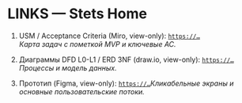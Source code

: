 # LINKS — Stets Home

1) USM / Acceptance Criteria (Miro, view-only): [`https://…`](https://miro.com/app/board/uXjVJ6sKgb0=/?share_link_id=488402602130)  
   _Карта задач с пометкой MVP и ключевые AC._

2) Диаграммы DFD L0-L1 / ERD 3NF (draw.io, view-only): [`https://…`](https://viewer.diagrams.net/?tags=%7B%7D&lightbox=1&highlight=0000ff&edit=_blank&layers=1&nav=1&title=sh-dfd_erd.drawio&dark=auto#R%3Cmxfile%20pages%3D%222%22%3E%3Cdiagram%20name%3D%22DFD%20L0%26amp%3BL1%20Stets%20Home%22%20id%3D%22MnnW-QWd7FSkF0TVXXXI%22%3E7V1bc5vIEv41rkoe7GJguD36uptaOydV3t1k87KFJSyxwcJBOLbz6w%2B3wQPTMBcBQoqyVV4x0IA0833d093Tc2ScP7z8FnuPy5to7odHujZ%2FOTIujnTd0Bwt%2FV%2FW8lq0HBu6U7Qs4mBetKG3htvgp182loKLp2Dur2sXJlEUJsFjvXEWrVb%2BLKm1eXEcPdcvu4%2FC%2BlMfvYXPNNzOvJBt%2FRzMk2XR6uj2W%2FvvfrBYkicjyy3OPHjk4vKbrJfePHqmmozLI%2BM8jqKk%2BPTwcu6H2a9Hfpefzvfv%2F%2BLF81%2Fe15uHp59R%2BNH9dlzc7EpGpPoKsb9KlG%2BN7S%2Bf%2F%2F56c3XzbDp%2F3Hz88O%2Fdz%2FNjZBb3%2FuGFT3792yav5CdcPwcPobdKj85myyCcX3uv0VP2IuvEm30jR2fLKA5%2BRqvEC9NTKG1IT8dJOSIMrXbFbSaZNmetcfS0mvvzUug%2BPV%2FKIEyOy3fR8pvG0beqKzOJ2F%2Bn138iv45WNV1764S8Cum77OzcWy%2Fz52UHXhgsVunnWSrtx9kDgzA8j8Iozr%2B8cZX%2FS9sFO6HsrB9%2BnPgv1BAsO%2BU3P3rwk%2Fg1vaQ8e%2By4JaJKiCHD1YuG57cBi6yyX5b0YCWd5ZUgWVR3fxsI6YdyLMiMC4sZF0fpz%2BVeHaU%2FZ8oJ6eczJ%2F97lv%2B9zP9a%2BV8z%2F3tBXWMenetHp%2Bm7pnc1kJb%2FmNb3pww4Z7eJn6zTJ%2F2evvlbKzMGmW4qxgHpqFWUD0%2B678qm9aM3C1aLa%2F8%2B%2B9FwY4Sl%2FXKWdVWQEsZp%2BYiHYD7PHluMIu%2BuGnpxlHgJdZyOBTK%2B2MHRDTf%2B6HglDCw2FNzBRoILjwSc96xG9fVFPjbOyh5Ph2Z2aOR%2FbTIw0s86JVIMm%2FQJVpj1%2Bjz4kX5c5AMgO2FTz7gi4ym9BSo%2Fl2Lp96Ilm0PHn6cKoTyM4mQZLaKVF16%2BtTYY6O2a6yh6LBv%2F85PktRw13lMSZWyWPBCm81%2BC5Av1%2BZ9shJyY5dHFSzlg8oNXcrBKu%2BcLfUBJZYdvYvkRkZs9xT8q9pIjpXX0FM%2F8rs4utWJK3Au%2FcyCX%2FJD9tp3DOPZDLwl%2B1JUxNEhL0U9RkH6TN3J0sVYnR2zq9ZsU71rKNQZ79SLq459QLMCE1QDG1MDWqaGuUayIW7kx%2FRWPH7wgnM7A1dVGrv4rD93TOPZeqQseswG57hjZCGnNoY3dugUnIGLo3SIsfuQlsNkAVvFd%2B4WZrq5mCu1Q4e2S6IgCk1W7RokjBrGs2Tsi%2FN50xT804PYRfaYg%2Bshw1E40xyoHx9CIrCY%2F1dDXpMEiL6HXJOrwepMn3yK6v1%2F7w2g6QxGCgPFWWX4sDInN1wrDqRl1auCk8PhPDY57BM4Mm6a9JWwattaNNMdszqvrEltEGoaRdkoB5JxBHS5R9zazaig%2BjcIRAWfN3EyvvOobrm%2FvOsH52AG6HdC1rW0hF0sjF08Fuay%2FVMYbUgCIdZNpdbdagdMDbCYJG8vG28INksYNmgpuYH%2FyqUZBwabUWqGTzil9o5WfdY06NCio6XVUVS0FnjDlcjml7mBR7c42MVf3wNhqHhhbag6Yx2dOsxhb2jALvfU6mJHmqyCs3nA1JxeVPvW0pTx%2FcOSAXhkHdwOVFTHrs0CBeaO8BHY72KA3pNsw0hGAZdru1Gk3%2F4Zu1RY7l7hZtXflLXXtrw%2Fvp261IkEmaKhfxGECHqoFyWEaWnwqTMCobNPkgJRR2Q2JgUDqtIKUdaBWLVdg8GIzZ88BZQeUbYwyS9owtroM475QZiAQZXw3TwENDYqB01ijTNkWp47UfHPaavAwC63PQtG2ZqG6Iwu2hsT2ZqEItk1rsfxq5llh77Lu72xMNcn1TaBQA7qWb%2Fa8DBI%2FS0rKrnuOvUfpcSeRWoaMtoAxN6HIHiqhSG9hRZbo6uFcXasRWEvKUGP%2BUFFk0U2X9Wwk1ppppUH4aZfUcJB6zoZW0%2BSouua8EPRdoBpPc%2FOedsGUcrZrSo3JpYRHDjGsUbElmprVABc3OeSArv5tJ9NpKl%2BTYzqxEojjP7AZBS8vgWveyoHmQi3JJVcUBE8pH1%2Fl6KcdfG0IdsqzAC3olveQmViru%2FXjfsyKanQgGido0AE3TnCggzHogBcmYCS4Pn8G3PISo0QJjJYMGH6uWR3OJTzT%2BdSqhkiyjuTOm31b5Ng7nhXrQk7T68JsmnM89%2BJv74504z7%2Fd6Sf5%2B8Tvzs%2BXvj5yVIkP5EtXNGz%2F96%2Fz5%2BrwbeLF3fvtEKC%2FO998f%2FsjG6axQH9obzh28qXuv9G3B%2Fb4KviN%2BmYvygZTNPjQwkvUY2OKJeRLeUy2hqPyXuJXLu00jddhmHbzBq1hn%2BgZRmGNEtiy2g8iZfnx77bVPL8jJZsoR6DnNV8qSLJhjOrEhGdR1WGWPscbqdJQBn30zBmFFJ0y%2FUbQ9s3LHJ5eX4scqeS54daAqTKHrsKa3dxTQNXi2gLr2HudJ6kK9k0Gn0FepLNgTzJ2hf78b8fwcvV1%2BDq0Q%2FvLv%2B8fzgWCK%2BxqWGnTB%2FRk7%2BMUa%2FZsHT6IyV15mHWIwuvIi5xlN7XPDsyL7J7pby2LhckH4mvbB6sqx27AWRElD3d1QjoamOorm4LGtCrzw1KtdELjuuR0qqX0a%2Fdy7bunjhuvZ91DehnbaB%2B%2FvDh%2B93sY3jxdYHtyw8PM2dx%2BekYdioLJY%2FtUnq1rpR6IpV5Mqi1YolaK7agtTKwacLmf5TarD1Dk00yqYu02Satj8TNGVPxMzMzJqF1iY7Y7EvBHPr0%2FaO9%2FHN5e%2FHXH6uL0%2BC%2Fy6v1%2F1pgqeqtgb0Q49aI2OUZTJsbQy7zRZ0TwCFiGiwngBdiJMgJ1QwG24bSUiUGSdhkdR7WxKDE3Mxx2ZshUrmHg3FZAjOBF9c5fhHd4MqMMr8CB0FnNKiXohqt2d97iPwa7Pmx3q0hX5dGvjHK6mIVeKGeZGy9FqDhmBUg6dj4xFQzLRDWT1BqXpB%2FxLCrXq5p6HPJ8RXsoeGIRDmOBBoTGHB8To8waLoQLjK1nbzYzQjDmG6xEIxYIBr1QjlCMibHR2ryZeS1OEsrwFMQqewgTSoII%2FZuuHG3gWcsquu097yWieIq0%2B1ESjYkD1fW2jBdsi6q%2F7RLWX5JAQMQjCVlK%2FQLagcANRoX1C1FScXX00wl5ZS8697ww%2F7TQ2pbGFXV6GFtC4Q0ZexvT%2BlPgB9alvcoKv2dThNVLOi5i4oeG7KK3rKtUYBs2QCO9e7IAyijcfwK4GxEm%2FgsYQKE0ZLloVCVBvYnDFSlZjJk04cB0FMVGqXlMlujLOkYiGGTdJthKcuAmIRDWZCMZXCiEwDNNWQ40xsMTJCq%2FKNefBYprzYdq1z%2F5%2FAeT7gePz9FQmi97CapqBvW25kMqW207k7WgprWQpuxWc3USSnUgVnNUmA1QIbHagJMyGE1G%2BBFXe%2FTxtINMRtrTE4juYQ91CPacwcu5ZSRyh2Ti%2F7sEyvJ%2B4FtaxxbywSCuZhTyghpAC1hsTKfHdO4bVNMKXk8WtwYbVabSSCxjc1NQ2PXbpoaeak6pX4Fn5RdLbDYE5%2BUwRc6%2BKQgZmrJjful6iMJP2SvbLsaPSqWgN6xSi9wnJdsFMulWU2OZvMgnoNUeJb1YEHZfKalSj2uyN16WmQNPEs3NKPzBaH3s%2FWazPbSiUkxRMViVGJlYyaROSBUrGraxKa4u%2BBWatYwCwB3hem0Ews5o2zw4rKz2Mxi7CYTYOZrW91GKNKAFYsNoR4MSpjWsaucYg0SOxaNLPTGkJ2lKMD6W10p0lOrxzU1xhtnP9W9MuWwtClnaeMsD0nnx%2FIUBwkhh1MAEOlAUFNJSNA06yQ9R31dCUh6DkOiUwg9tCSVqieNiUcs%2BIz2ixfsUq0VPA1GkzbZMFKy2AD4AV4x3Fyb2tNkEiEDs%2BzIC2MYbIqrkhByeX5IHeBhJSG7ax9sNVtTZ386ZBqNfmoh3d4IUKAoft%2BZIeRGaPtFy6ZGj1vYB26HTD7HwKNESaDoBddFBgohznYZKXv2I4QcTnIK0oHQsZKQXbd9OcYlP6jbLzH2qw57o1k4b091pfKGW5ZQU%2FiJM6BakHik6khwsRxNlP90af5L0TiKUw9Iz9U1q2%2F7BwSmhcYFps7mnl0gNsMDSPpgm5p2kxoyHaGnNwDaWSTytl4kcr30HrPDh5dF2rA8md%2FPT%2BZe4t0mUex%2FuKD83qF%2Fn9FBVmQyWC2u86ML46hZ3y6Lpp5rWZ07%2FTw7yub51DGqn82O0itqZ6nj7Dxq3AvVrs6P8qJ6ctCVqI4HDH8yn%2BPtnNTMQVcpjgeP1Jacpd6KXZDBeVAJfasEXVAlkEJXEioB29qAXgNRNpZOQwKs3oaCEZFBLsd%2BhUr7uGIZ2cP7HsmwoFWPvoHqAcvXHPTEgHoCY2uKiqIlhWy06ic7rUDEdongqZO%2BNQgWnVTIp0RhxxhjTgG5EricD%2FofeKQPFk%2FZmPUnOn1hU59S4lXWIeoV7g9Tlu2qIqQBWX0T0EX9VuISzBWpzu64LlJWP4POZoDy3305%2BE2XGMUDKyOL5W6%2BMgKEkMup4AcW53B7L%2BE3DWXEJlNc4A2UkTjaDz6z7SsgYKBPQQH1WBUKDDPTQ3JK6qYX1aGitPpWN8DeWLDzzJGf%2BpjjbI7lAhmEPG0DyHBnPg6w6K7%2FiU%2B22wcbs7YaCN4oPDu65mJLQW0yjQJWntRpolx5clBIAyokm90BYQr6qCURgN7thE6NAtPoe0gByK%2BfjrbabG8kWr9tNz2UBPW52orEnSWq5WCybXL%2F9YlZVrY1di20pTVYuaf9TaC9Sly9Wz32ItKd1NCXciG7KGwM%2BXqA5wDevsFriHo2iJNCArzI2jBMO1XwQlsU8OxUDGVyy8uMBN%2BWvIsLRtFe9h1IK85OEOi7jXNiBPJxLunBTGeU2BxsE4Ht4hwsS84NxUGrdlWERoK63oemlopTTDADd%2BfhLRos1yXTrbQTwyDaQBXer6DA0GDvDSAtqSWsLqy2Wlbzo5Ko8kSg0V0VonVb6NC788NP0TpIggiUuG5cUEmq4koFw31b0aIOW13SYZsVjN20eo8M4DA0x5TeEq89EzGD9CCq2ul48dbsSqAmh4LMSHoaLviz3xuFa50gnuJaaSxaL9GUrJd4rOX7VqpQgfxSQABMBgcYNmD1KsmIrTmuLHSRYqyicRkH2uG0WSd2AhUcDDbDSGdQu34OHkIvr5EyWwbh%2FNp7jZ6yEblOvNk3cnS2jOLgZ7RKPALFvFZKCVRDq11xm0mWuKlD%2Fj49X8ogTI7Ld9Hym8bRN%2F9zGYHIJGJ%2FnV7%2FieBOq5quvXVCXmXpzfNKLlozPMTYI%2FdBGJ5HYRTnX964yv8NGGnB0G4OtmCkBelDhVoMNh2F5DhqnZXcilIdlfbIXK3pz4g02A9b88k2xh3TNUXfk84py%2FbQ%2FVU21aN1uDGq9C6jMx853l013OIo8RLqOO1%2FMqbYAdENMf6IKLvfEOx8d7C%2BZ9M%2BjAMrjMoKNqBApsAKLbs%2BbcwKYlPat7POvrKFLTxSJsMWbFAeH9hiVLYAPcUToAsMB283pIu%2BCsDuJ4G4woNnKgSC2RghYnrnQCCDEgjgwJoCf8Ahpb74oyqiX%2FHERY1Fym0BGrsHVP4tRBLH8qr8%2B0knWHwoTYZO2DCLeaCTcelEnyiftLi%2BN%2BYTGaf4%2FtsgFQJ3hzTMlthsL4nCjU7uzFRf1zPVh0Io5HU0kGAvNCNv%2FfVCjwWFRZwKiNrCYvtx8g1TQSX3KZzEXl%2FE3SGxNQN2laLYfWRmYpsThYI2JazLtEWhlDNboHC10aRJ8U28LDYIZjhiUfu%2BYlImvOhQdZdmsLDPZCDfSxHalg1Ou2PePUOehDmGCFebljXKSkNwU1GXk1kN4E9FxrD0QXkCaU6fRIHRBIiiJRihSBQ7ay1IgH6KBf6IDTAEc1iGO0p9JmjtMOYUt4DK62Gx2hbqLABtVrIBCwA5M2OzgMV6j8mcXq0YU5V2exfX0tIdalJ3WU4Cpzi1A4sZVWty6bmdOebczmrx5SrsU9%2B%2BkWuzs6spY1tn794sbxu8je0vn%2F%2F%2BenN182w6f9x8%2FPDv3c%2FzavcfmrfhC0UnecNy9LFDDAZCVabdvW3eMdKJK7JFhJNUyD4SN9lRlGuBd8FNrCozbXoYR1FCX57VRbiJ5n52xf8B%3C%2Fdiagram%3E%3Cdiagram%20id%3D%22xzmoIf4-ixnHpPlwYKO3%22%20name%3D%22ER%203%D0%9D%D0%A4%20Stets%20Home%22%3E7Z1td5rKFsc%2FjWvd%2ByJdPIsvVZLePPUkbU%2BbkzdZNBK1ByVV0iT99BeQwYEZEJWHmWGv1WWVICDMf%2FNj7z1799Tx4u3jyn6eXXsTx%2B0p0uStp1o9RZH7hhr8Fy55j5dIqrxZMl3NJ%2FGy7YIv8z8OWjFe%2BjKfOOvUir7nuf78Ob3w0VsunUc%2FtcxerbzX9GpPnpve67M9dYgFXx5tl1z6fT7xZ5ulptLfLv%2BfM5%2FO0J5lY7D5y8JGK8e%2FZD2zJ94rtkg97SlGT1Hf7J466oXL0v%2FU8crz%2FJ2roZUXb2PHDc8%2BOq%2Bb%2FZ4dvoHkt6%2BcpV%2FRNn%2F75rc7f%2BmfT8b%2B40fp%2Bh%2Ft6vok3tFv232JT3vPknqDs%2FB1dBq9jnqW3DPH0fs%2BtjxacyRFf92811Prb069%2F46uZ3AVnsO3vv0jXDRa%2B%2FbKj4edGhzxKBhIvj1fOqtggRx9dl37eT2PVt8smc3dyZX97r34aEPo0%2Bhp%2FuZMPm9GXbhuMACvgo2FH8ONPwUb%2FxIfTPhn251Pl8H7x%2BAEh3scrZx1cCxX9tqP15j5Czd%2BG315c6SyFp327NVB59FZ%2Bc4btqjc1dpes4%2BOt3D81XvwOd6MHg%2FiWMYqGtSvW00kkp1hekgW2rEOp8mm9zus7cF9DmRuL6fBOUyOztTShycnx4sdn6xQjk%2FNHJ7tBtdhafvOyHtZTtZ7jXZ0iME3sFNYVinRtyKxVKsthdRWoSY%2BhzZqNPNW8z%2BhEtx45OI6iT6%2FzheuvQyMnz3JLBp5kbWPxvvcdcee64ViWnpLh9BTuNJk5T1%2FtVdTx48XPHvzpR9dEH0U%2FAt%2B7lj6oPf04FjHwWd5%2Bzn4F66%2B8sfecu2vAt2G23AC%2Bbw6oYRGvvccb9R1ntD2V%2FH1D9%2F%2F8HzfW1AUplIVVmi%2BKpTde3p47pJZdhjjKtvDWtc1BlViDN5c5o7C4HT7c9vdyjyyyeHN3d6OGcrAol7q5PJmr3vWEnvB1Xtyo%2FvzbD6ZOIFVHr3O5r7z5dl%2BDFd6DQAn3x7vMVqU6kcLNjzUPUfH8TZ4z52LZ2E1YnSfW%2BH3q0GYs5aFghBls%2B5oHchhvpxebb5pZJSk866kt1y7K5ttKqvU3sWTlg7wUgpepMNFVB%2B8GGLAi1F%2BDDZjkZ3JHG2vWXLRqx8qQC5tDu0%2BMbRPTxb23GUdObge8oAYTGnABKLghigGYhDFoKsAYQJAiGU8kfgykZuhHrkurOjVDDcY%2BjPOMD%2BHRPhFmPdzcC0TgA62dKMBdXBDHUngkHPskPWucgeSG4CHMAaU4pUL4y1mRBRjIIr6BQBIwZQi0E0KkIIHpKDkJ%2FGIFCjjrHtIgeQGSCGMAaVkyoVIoRHpGdFmwzeJa0PBnBp6GkE2X5Qxf8cm9yPZbPBqxVsDaqldY0AtbIlOBWrhh1rQGOWdWvK9b6JTi1r94ABqaXUsU1LkdlALnpOqYSskuacJyhgYqehAKs3qCkilLaFduB%2FPpq%2FffymufLpeXK%2Be%2FekyZ47aUI2k0MfUJmOSSuQSvA6R%2FjRMf2MkzSII6sE0tZJi0ZT4VMbEopWdQJM4ZGCeWkv6ojx9w5PBwU8GhSYM5qnlnCBynlqwdTe8Pj%2BCN9PwzdklWhQcRLK0A88ThaKFxwlBrDA5l41QQMWT25gTUzuPFU3JC54qmNIbTHArRz1HiAgmuO0Yg7QJbkA9JUQL1COIFSbnwRVQD9V9w5w4GKIYmEMnun5gDh0%2Frhr%2B5tBRT1AX5tAVaQ3gQxTjmTeHjpwiN%2B4pKN1MyQsltT3HgyHugGl0Akln8HO5er%2F9c%2FbVvj2z3JtfT3%2BUxYmen34M4MEaeHA4jY4%2B6PJddOKgR6HcgD2EMaCUiOeO7DEcOWQsh11BoAK5Ys2rCLikLVmthi%2FKzcXcvPp0J31%2FWJw%2BPJ4s8uqZp2m9kFx6kPJVcsxrCCFizOiXdXAkPAIpXy3JBFK%2Bqgx%2BFloiSPnKOUFdLU1eKEjge0EsbFFp8n3S0BmB9EZKjTelDGB2pqQCmVhV%2BhYbhhH%2BMrGoJ4iWiSW8q7FQjUAigphXSopVCCEW5kHspxPGM9Pn9J6y%2F%2FQ5RriFa90ApzAlJJMUEnAKL5zCX%2FIV9QQNgFMyagROEcS85mRj5UZE963tBQzThqaAYdoSmWI47u36yw9tOLZn99PXh5%2F3DwX9npPSMxvoV7GkAinuJkBJMMAfDxS6xiDaWomCzH48OGOgMcuGgRT0RYi2tiQ6iLZWGW0ttGsQbc05QV2NthYKEp4dBLGwOxpBH8Y2PCRPNhKXbUpD8KzAlKggLlulv7NhbOEvLks9QWRc9qxtbGnC41moR6AWQQwsGZnlOkeMayUAezAlDYi1cswe%2FMVaqSeIjLV2lz0g2iqYgaVEWysuLwqwUpt0AFbY0hIlqgq0wgutcFgdg36G9ggzCk4rcg2jBXCl1cFNxi9PTxb2PPwiaq10QJTHwoBGjd8DuNSoIiAXpmSl0OrvArnwQi789bKmj8I9vH2Ck0siSCAXUUwsZcpGMMaGciqhPX4fvKpxZvtRXMNJ9grfugKWYUpo6BcCy3DJMvx1uKaPwj18gYKzTCJIYBlRTCzFxWjtbHkN%2FMKmloBf2BIXrQcq8Asn%2FJKwCu%2F8QutD2lF%2BUasfLcAvrQ5uypSGHfxiokIDeJpL8L4PzNKGfoBZ2BLUHnXzgFmYYxY0Z593Ztkjiik6sxjVjxZgllYHNyU4GsaPFCx1ZZiCEQCQGsUAAMJUG6WcekZDYvacRUP8IlLJUAlUJsrVQrYykVHWFZKMWahM1JJ8KP58wPeDKxMVWiioTJRzgrpamahQkIDvgljYospEOykleB2xjvONVCBqSitA90yJByoQVeldbBhP%2BKtARD1BHa1AVKhHoBNBDCxUIGJHCcAeTEkDKhBxzB78VSCinqBOdnspVCOQhyDmNa%2FbywFt6YRwo3AtJUAXtrQF9Yg4ZhcO6xHRzxAZXOyu5wQqEglnZMm4ZeI7iZOzTDQDDk8oB1ppXTiAK2wpaY8pR4ArzOEKf0WI6Gdoj2Cj6LCiVT9aAFZaHdyUeTpWhb11gVbqUw7QCltSokw2CpFfTU8UTYpebBQ0IKaRovkbhaTTgyT0kvLIJqHLpkxiiUIbsShWBEnobSkKQq31Z6HXUP%2BuIA29zEBmjf%2FJYGuH89BlCLgKZmWRJKn%2BysPgRWId%2FNvLTa9DPwUPAohh2nkQKLN3AQUFUdb63Zb1YQstPZ1DbEGDDqKsuCSBWkQxsgVRVshQb1oLQCBsiQMCpzwTCC1JnUcCIQOnHSYQCJ2KZmTJ0KlgM%2Fj5VgcwCVtygY5yPDMJNfmcRyjpZEu5YkUCkohiY3NayqnEHLkhlrI1imgkoZSITDbRHQXP6cJhRo9DQYr0n9vPwa%2F5%2B9z6L9BMncICmmFKadBTjm%2BaoeWmc0gz3WwqV6xIoBlRbCwZwTyoEgDWO1ewNBa%2B1QVIw5bcoM0c10hD65PLI9KQscvuRo2g05xwVpYMiuZUB7B7AC%2FsqgjghS1ZUeaxArxwAy%2FUJrk8wksnG84VKxLQRRQbm9NwTk5VCdhSCuIWwBh2FQUYw5bE9ijsCxjDHsbQ%2BuZyiDHoZwDGbBUJGCOIjdXorUGHSV2jDIecxrWMILjEk8YAbNoS3aev5%2Bcz2Vncnf64eXr45N7%2Fvr840SG4xDXYoCJK%2FIANfRjuMTFOHLApViSAjSg2llKoNAQbA6MOPeaQLrJHYzIA9mhLF8%2BLS3V0e27c3Cvm2%2Bu1ebu0NKougD24YQ9V4o496MNwjxClOOxRrEhgD1FsbE7x2zPMHzKkOViimUddpJHGhAE0wpRSTAjxcE0j%2FFW1pQ5DJD6gka0igUYEsbGDnBCPhQVxdIxM1DSZBO9lYh09ejWw95lgEDBMfXIChmFLXwowDM8Mw1%2BJW%2Fow3COoKDjDJIoEhhHFxlJClSHDkDRixoVZFAnDFQnDmNPOF51rTDMAKm2JaLH%2B6%2Bf9zezU%2Fn4mfxp%2FfB7ZK%2FskP9UrkALJ8riATFQDqYhrMgwDbbhyFSGrCDBiCKFllNC6gyYrQhuulkQEsF8O9svdigrtVDNNuNhuwks9QSTpd6MHV6EggfUFsbAk6m9rApRkFR7a7TbSdaspxUD3XaYkBDleVXokG4YUmj%2BSQ0ghE7w6UbmoUI%2FAKIIYWDLBC%2FpttaUEYA%2BmpAFtyjlmD1qzLQ7ZY4%2BsQsHJAxqUC2ZekRorqAMtkDOFa0EBwLSlsPXd7Pvf587wTr5%2BH597s38vFpe0MCkADC8AQ%2B3MxTbBUAfhHmFGcQimUI5AMILYV0qeolW%2BcCJACxsaAmhhSlTQ45xnaKE14OIQWvYIOwoOLdDfXDD7SilXYR1TJhEwhg1VAcawNc8DMld45hha1y22OYY%2BCqE4ESFIIBlRTGxOcaIy%2FpdNVCmpC7CpCHBE6ecukk1jMgO0YUt3kBjDMdpQe3LxiDadTI0pFiSgjSAmVkbFUbPJMVqaajYpuRIBJInzBV8NEKU%2BuQCisKUfWjcYYBRuGIXWcItDRpG1Tma%2F7JAkUIowVpaeAZNLKYkLZYi9t6LV%2BrQc384GjZpTEIBLW5JSLvvjG%2BXh4bNz88X6HCC%2F%2BfipTMquM5k6aLp9gAAzb%2Botbfd0u5QYX9jQc5aT4WoVjdbTz3%2BclffVu7aX74h0tn9b2MvJX5FeVuG5dRLaCVc7m7sIkIINpj%2FFOx5k4Cn87LzN%2FTt0IMH7f8JvfdDjT9Yb2kj44T3ZYnBZ7vAP2LfCj9uvRZ%2FQ90hNxad27b2sHuNT%2Bds3v935S%2F98MvYfP0rX%2F2hX1yhh1UdoFny8cD%2BeTV%2B%2F%2F1Jc%2BXS9uF49%2B9MlWi%2B8HJXfzJLnP3z0JwtXjmv7899O6ndVp8ibkEMx06DEu0WxsawKN2c0%2FtbeCszdr5bZrzbI7HdzhY7dbzDk7XdsqzGFH3T28s%2Bhmf4tqqEffMild6L1D99JZOE2p4Znc0rBb2vTviKZVjTCElx0LOIj5%2BBHqPcr%2B4fjpg0rUbEtvEnPH213GP9hEcBBZJ2jUm4YoqQf%2B6yM%2FVZCYnHefGu%2BCm6Ucy%2FcFNr0ibuiPbOSpq%2FwVpOFCUVKY1QvriF7PGScSB8kDTFjQ0Ys1oKe2YH39LR2DjEbLY7wi9%2Fmt%2FvpvXRx921iXdlfny%2F6Jzk56INTjL0togy6WXKcF2NGGgy261x5EWGHqvjp%2BP57PJTtF9%2FLwshh9%2FYMqpAYkyYSGtSksYUAlRTGIGxBbFIGW9b%2ByvvXQU8eE%2BfJfnH9vaX982XxjK5B%2FPRSQu0U0KECjE6Czmr4otxczM2rT3fS94fF6cPjyaJ60GmWX7TMbbEv683wC2pXgEwQyo0WgF90qQF%2BMdUu8QvVutMmQxiJIenhBtv49eKhP5ysIxMzDFaQlee36EjQ34N30%2Bj%2FVNZv8KoRvTGM1M0i3nHwUzf7jjfTxn2jwefI4ltD5Xeio1GPYvyLjDpu%2FKn9CvSqjX8s9gAFddloAAUbsY99ZNsrMF2ld2KYjdtH8tiEA%2Bqcbst7WUo%2BTGKWRfcxZjuIuQZTV6sj8CgTiTZYuY0MnpdlCTWMaBaaTVSeHTms9Aw0cwSvfTn9W%2BoxzpmdKHFfYDDOVRpnesb3ALVKsZI5aDpfpvhQ40Y14d2gVcVw3Nv1lx%2FacGzP7qevDz%2FvH2qkVVVqwm%2FZjD1EgZRa7WFmJ4MjPAZgD%2FPsISUTP%2Bv9xVt1SzviHi1ay32cq5VZy00yx9ckISSd3SFlbZhMt6j7gu8%2BZriUySwbxqaaTLM2k6kbwphMJW3MagnfZvahx9XTq3Wxai3sZKDXsBPi%2FtLITpr3SJPHJtxNjDKRhz2oP%2FCWc8jtLXubKr7l5OZtFRJ96qaTvj1VSulFpdNr8ZdofaUNf4mR8Zck7oBqg4ytBPtqeT7I7qRfx52IuCpN7ETW4CZR%2FU0ir1o0W3eJo1w%2FHyTJSN9dDG1QpwOo5L3CWzo5t4roWG6c1TwYI1Fj1NL3j6J2Xvj9I2d2ZL%2B%2BO4hkyANRHltkPWNlZbkGU07sRe3XYGZlpZW9GEc8V7BjzfN%2FL9m%2Ft9JAD3O3kZzW0Wp6EhJR3yWuCsPf7aX4hrAjBNzQwwQ1qirX5ZgKbLwhqU08JTRj4xU0LQRFHpXDI4%2Fl92I0P7mgVbuIfq%2BodlHhCK%2BbiBUUO13YsJvHQbSh1GRgw1kejWStNGRfM%2B7sehg6uxdN75Z91apNMGLOvubXKuQhrbCN6GyxBS5OPaGY2WMjsYdls9ATBkkTTV9Pq9pC82%2BOTTT7OHk%2Br8EaZ3eimI0n8zFX64NuvxSsJPxZuL3DyqdahRXK4pmoKRughhJ8DPU4X0auR7mXLbIULZnN3cmV%2Fe69%2BGhD6NPoaf7mTD57r%2Bt43cAMXAUbW%2BP2KD4Y6gzfaCJvsLmw4lK0Rk6JD63IWNRQy4P06ZRtxJ6dYV9tdQ8krixPKZSmIUn3M2HLf1BVRnkKKxRFV6uWHVNFp3rdvaeHJ%2BdFy8gZ5TeXuaOwmSJMWVPcXM0lpfrRAjXL2hzd5Izacyv8PgkzFl5ctWqkYaR4GS4snXdhQSkzppQGDXDKsUzW98EEy5R9YmCcZYzyY1Dw8qvQ%2FUYw85ozFTJpvhe89lMoYuV18Ose9nAtO8AcpnSYF9khPaOZusdjolnmRmGjYkwCP2hZhRB%2BUBP5N8EPyrqooMVU%2FY7QfvXKE8sTihLBwRWa0iQ8QghiZdG9ZS9n6NEUw8gzQHuuzzqEBA8FbCkL2k%2FV7%2Fysj18E8X6iQQfuz5M6HjMBXlod3DmV7yt0gIqCOnzLDNCGLd1RapJbrM4UYr4GIz63%2FqASjKQwS0%2BwjFfcPVOoxpmYioamIfGfmi4nzlqUd3tEJZDyexGjKFXB783MPNVQvZWa%2B3fI2TpmSRo191OU6IadkiwBhp1Dw66qJQ27Up9d141G6nA1ZNeR8JPKI3XMsM%2FuxRSiYm7B783O5EJ2vna73t%2BxY7HsuizlGHYNM%2Bl5qTyZJ%2BXNCgb2RfxxWMKmq%2Bb3bYYshr2MKVmJAg3XXd7JBBQhjaE16VGSgyAOUHEcILFvkMiQe4po%2BTSbfm4%2FenEnt7PL3rbFW7I0d7gKHjDYShciBsJYY0ql6awKtgkQe7EOc8JhKChQi5QgKsCWtmj1eYF0Ks7YrJF0BEl5kGkFPoF0CkdVIl0gHWGsMS3zJ5d0Dp7lxZyIWKKeOmQF1MOYzlSAHI7cOWXnfzEPOVp3YUWtfnQArLQ7mnNarlNn0JYMWhVGoDrIIjWoBliELRlpOYmZWtqDGShjjMRkYX%2FCVxvFMoIQbj0hXFlC1AExXPZ1BYWs6vdsJsYLYri5p4hM4%2BnybHQNKloJZ2nJbJnESRljjIXQ%2FjiAYeQJoMU56HXIB54I2tKTZV067q%2B388uvt9a%2FN39dmXf%2Fjmgl%2B4FbKnZW1sgt%2FEVkqaOQFokS3ndZqEcAFkEMbEUz0BN2EQtuuBYWoAxjjwZQEJBrmBEl8qrRUoiFx5kdmgSgEcXMIrc%2FIE1zSNOcuABqGFMbvakimxUXpB5UXMi9kkbsTd1dSwf5XesouqAN1HiICFB0gWiIbTbRdluWWOi7%2FU69bk104TYzXbjrqsGgyekdm1lzL1gNBiOnf66ETSmUsQKEJrakoHIh1GNoP5lHK53Lg%2Bgacnlak%2BEe0QhwIx346GLUID7BcnkMSugAZikWjyql%2BlEF3qZ2VVDUjLcKtBHHbZTGpRYlAz4kxjQE2cn1ZyfXSDT8ZfnknCJKkUEgmuJRBRnMwlljWr2%2FvLoLB6Y0M6cglsJmdWgKkIcxke2YmNhVwmHUZyNK6o8x6C6pQKaPaEYU1UDP5h7g9Z90lIeA80kfi0mdRX9SsVjVEJWGAiKpUTtAJGyJyZRzBzwQCXtEkkQ%2FeUcSSkZYV5DErGF4AJK0O5rp86mGMipGmSn2dBqDSW52zAHJNR0JJ7WpMoCXmmUXrbvyPL9gTXQUwUiZXXsTJ9zq%2FwE%3D%3C%2Fdiagram%3E%3C%2Fmxfile%3E)  
   _Процессы и модель данных._

3) Прототип (Figma, view-only): [`https://…`]()_Кликабельные экраны и основные пользовательские потоки._

